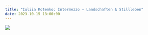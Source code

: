 ```yaml
---
title: "Iuliia Kotenko: Intermezzo – Landschaften & Stillleben"
date: 2023-10-15 13:00:00
---
```


![](/img/2023-10-15-landschaften-und-stillleben/01.jpg)
